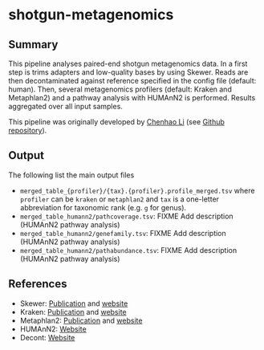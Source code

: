 # shotgun-metagenomics


## Summary

This pipeline analyses paired-end shotgun metagenomics data. In a
first step is trims adapters and low-quality bases by using
Skewer. Reads are then decontaminated against reference specified in
the config file (default: human). Then, several metagenomics profilers
(default: Kraken and Metaphlan2) and a pathway analysis with HUMAnN2
is performed. Results aggregated over all input samples.

This pipeline was originally developed by
[Chenhao Li](https://github.com/orgs/CSB5/people/lch14forever) (see
[Github repository](https://github.com/CSB5/shotgun-metagenomics-pipeline)).

## Output

The following list the main output files

- `merged_table_{profiler}/{tax}.{profiler}.profile_merged.tsv` where
  `profiler` can be `kraken` or `metaphlan2` and `tax` is a one-letter
  abbreviation for taxonomic rank (e.g. `g` for genus).
- `merged_table_humann2/pathcoverage.tsv`: FIXME Add description (HUMAnN2 pathway analysis)
- `merged_table_humann2/genefamily.tsv`: FIXME Add description (HUMAnN2 pathway analysis)
- `merged_table_humann2/pathabundance.tsv`: FIXME Add description (HUMAnN2 pathway analysis)


## References

- Skewer: [Publication](https://www.ncbi.nlm.nih.gov/pubmed/24925680) and [website](https://github.com/relipmoc/skewer)
- Kraken: [Publication](https://genomebiology.biomedcentral.com/articles/10.1186/gb-2014-15-3-r46) and [website](https://ccb.jhu.edu/software/kraken/)
- Metaphlan2: [Publication](https://www.nature.com/nmeth/journal/v12/n10/full/nmeth.3589.html) and [website](http://segatalab.cibio.unitn.it/tools/metaphlan2/)
- HUMAnN2: [Website](http://huttenhower.sph.harvard.edu/humann2)
- Decont: [Website](https://github.com/CSB5/decont)

